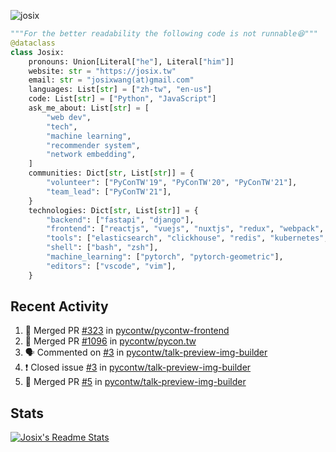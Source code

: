 ![josix](https://komarev.com/ghpvc/?username=josix)
```python
"""For the better readability the following code is not runnable😆"""
@dataclass
class Josix:
    pronouns: Union[Literal["he"], Literal["him"]]
    website: str = "https://josix.tw"
    email: str = "josixwang(at)gmail.com"
    languages: List[str] = ["zh-tw", "en-us"]
    code: List[str] = ["Python", "JavaScript"]
    ask_me_about: List[str] = [
        "web dev",
        "tech",
        "machine learning",
        "recommender system",
        "network embedding",
    ]
    communities: Dict[str, List[str]] = {
        "volunteer": ["PyConTW'19", "PyConTW'20", "PyConTW'21"],
        "team_lead": ["PyConTW'21"],
    }
    technologies: Dict[str, List[str]] = {
        "backend": ["fastapi", "django"],
        "frontend": ["reactjs", "vuejs", "nuxtjs", "redux", "webpack", "tailwindcss"],
        "tools": ["elasticsearch", "clickhouse", "redis", "kubernetes", "docker"],
        "shell": ["bash", "zsh"],
        "machine_learning": ["pytorch", "pytorch-geometric"],
        "editors": ["vscode", "vim"],
    }
```
## Recent Activity
<!--START_SECTION:activity-->
1. 🎉 Merged PR [#323](https://github.com/pycontw/pycontw-frontend/pull/323) in [pycontw/pycontw-frontend](https://github.com/pycontw/pycontw-frontend)
2. 🎉 Merged PR [#1096](https://github.com/pycontw/pycon.tw/pull/1096) in [pycontw/pycon.tw](https://github.com/pycontw/pycon.tw)
3. 🗣 Commented on [#3](https://github.com/pycontw/talk-preview-img-builder/issues/3) in [pycontw/talk-preview-img-builder](https://github.com/pycontw/talk-preview-img-builder)
4. ❗️ Closed issue [#3](https://github.com/pycontw/talk-preview-img-builder/issues/3) in [pycontw/talk-preview-img-builder](https://github.com/pycontw/talk-preview-img-builder)
5. 🎉 Merged PR [#5](https://github.com/pycontw/talk-preview-img-builder/pull/5) in [pycontw/talk-preview-img-builder](https://github.com/pycontw/talk-preview-img-builder)
<!--END_SECTION:activity-->



## Stats
[![Josix's Readme Stats](https://github-readme-stats.vercel.app/api?username=josix&show_icons=true&theme=default&count_private=true&card_width=400)](https://github.com/anuraghazra/github-readme-stats)
